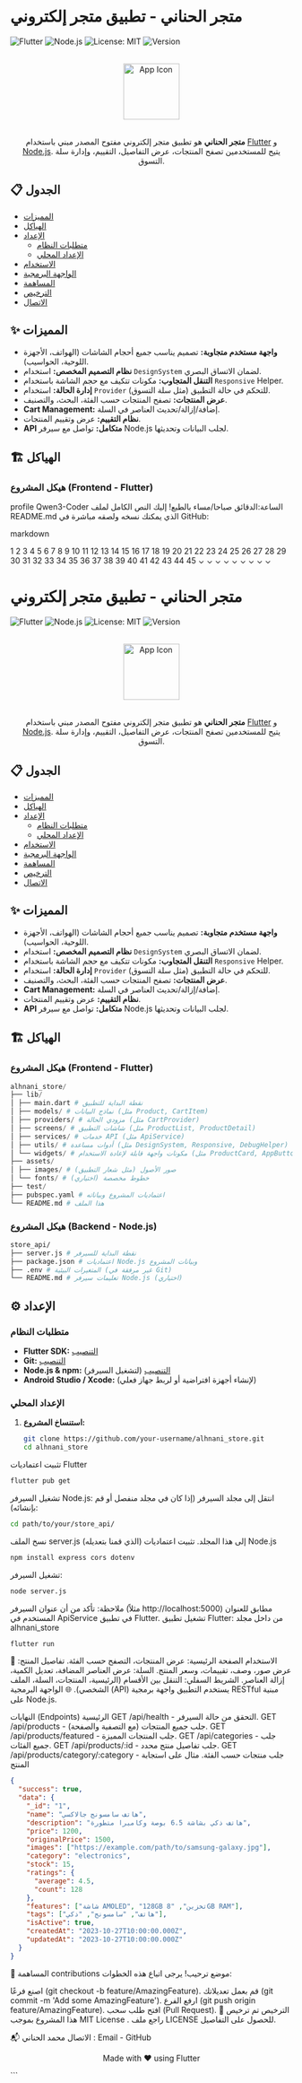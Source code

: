 # متجر الحناني - تطبيق متجر إلكتروني

![Flutter](https://img.shields.io/badge/Flutter-Framework-blue?logo=flutter&logoColor=white)
![Node.js](https://img.shields.io/badge/Node.js-Server-green?logo=node.js&logoColor=white)
![License: MIT](https://img.shields.io/badge/License-MIT-yellow.svg)
![Version](https://img.shields.io/badge/version-1.0.0-blue.svg)

<br>
<div align="center">
  <img src="https://via.placeholder.com/150x150.png?text=App+Icon" alt="App Icon" width="100" height="100">
</div>
<br>

<p align="center">
  <strong>متجر الحناني</strong> هو تطبيق متجر إلكتروني مفتوح المصدر مبني باستخدام <a href="https://flutter.dev/">Flutter</a> و <a href="https://nodejs.org/">Node.js</a>. يتيح للمستخدمين تصفح المنتجات، عرض التفاصيل، التقييم، وإدارة سلة التسوق.
</p>

## 📋 الجدول

- [المميزات](#-المميزات)
- [الهياكل](#-الهياكل)
- [الإعداد](#-الإعداد)
  - [متطلبات النظام](#متطلبات-النظام)
  - [الإعداد المحلي](#الإعداد-المحلي)
- [الاستخدام](#-الاستخدام)
- [الواجهة البرمجية](#-الواجهة-البرمجية-api)
- [المساهمة](#-المساهمة)
- [الترخيص](#-الترخيص)
- [الاتصال](#-الاتصال)

## ✨ المميزات

- **واجهة مستخدم متجاوبة:** تصميم يناسب جميع أحجام الشاشات (الهواتف، الأجهزة اللوحية، الحواسيب).
- **نظام التصميم المخصص:** استخدام `DesignSystem` لضمان الاتساق البصري.
- **التنقل المتجاوب:** مكونات تتكيف مع حجم الشاشة باستخدام `Responsive` Helper.
- **إدارة الحالة:** استخدام `Provider` للتحكم في حالة التطبيق (مثل سلة التسوق).
- **عرض المنتجات:** تصفح المنتجات حسب الفئة، البحث، والتصنيف.
- **Cart Management:** إضافة/إزالة/تحديث العناصر في السلة.
- **نظام التقييم:** عرض وتقييم المنتجات.
- **API متكامل:** تواصل مع سيرفر Node.js لجلب البيانات وتحديثها.

## 🏗️ الهياكل

### هيكل المشروع (Frontend - Flutter)

profile
Qwen3-Coder
الساعة:الدقائق صباحا/مساء
بالطبع! إليك النص الكامل لملف README.md الذي يمكنك نسخه ولصقه مباشرة في GitHub:

markdown


1
2
3
4
5
6
7
8
9
10
11
12
13
14
15
16
17
18
19
20
21
22
23
24
25
26
27
28
29
30
31
32
33
34
35
36
37
38
39
40
41
42
43
44
45
⌄
⌄
⌄
⌄
⌄
⌄
⌄
⌄
⌄
# متجر الحناني - تطبيق متجر إلكتروني

![Flutter](https://img.shields.io/badge/Flutter-Framework-blue?logo=flutter&logoColor=white)
![Node.js](https://img.shields.io/badge/Node.js-Server-green?logo=node.js&logoColor=white)
![License: MIT](https://img.shields.io/badge/License-MIT-yellow.svg)
![Version](https://img.shields.io/badge/version-1.0.0-blue.svg)

<br>
<div align="center">
  <img src="https://via.placeholder.com/150x150.png?text=App+Icon" alt="App Icon" width="100" height="100">
</div>
<br>

<p align="center">
  <strong>متجر الحناني</strong> هو تطبيق متجر إلكتروني مفتوح المصدر مبني باستخدام <a href="https://flutter.dev/">Flutter</a> و <a href="https://nodejs.org/">Node.js</a>. يتيح للمستخدمين تصفح المنتجات، عرض التفاصيل، التقييم، وإدارة سلة التسوق.
</p>

## 📋 الجدول

- [المميزات](#-المميزات)
- [الهياكل](#-الهياكل)
- [الإعداد](#-الإعداد)
  - [متطلبات النظام](#متطلبات-النظام)
  - [الإعداد المحلي](#الإعداد-المحلي)
- [الاستخدام](#-الاستخدام)
- [الواجهة البرمجية](#-الواجهة-البرمجية-api)
- [المساهمة](#-المساهمة)
- [الترخيص](#-الترخيص)
- [الاتصال](#-الاتصال)

## ✨ المميزات

- **واجهة مستخدم متجاوبة:** تصميم يناسب جميع أحجام الشاشات (الهواتف، الأجهزة اللوحية، الحواسيب).
- **نظام التصميم المخصص:** استخدام `DesignSystem` لضمان الاتساق البصري.
- **التنقل المتجاوب:** مكونات تتكيف مع حجم الشاشة باستخدام `Responsive` Helper.
- **إدارة الحالة:** استخدام `Provider` للتحكم في حالة التطبيق (مثل سلة التسوق).
- **عرض المنتجات:** تصفح المنتجات حسب الفئة، البحث، والتصنيف.
- **Cart Management:** إضافة/إزالة/تحديث العناصر في السلة.
- **نظام التقييم:** عرض وتقييم المنتجات.
- **API متكامل:** تواصل مع سيرفر Node.js لجلب البيانات وتحديثها.

## 🏗️ الهياكل

### هيكل المشروع (Frontend - Flutter)
```python
alhnani_store/
├── lib/
│ ├── main.dart # نقطة البداية للتطبيق
│ ├── models/ # نماذج البيانات (مثل Product, CartItem)
│ ├── providers/ # مزودي الحالة (مثل CartProvider)
│ ├── screens/ # شاشات التطبيق (مثل ProductList, ProductDetail)
│ ├── services/ # خدمات API (مثل ApiService)
│ ├── utils/ # أدوات مساعدة (مثل DesignSystem, Responsive, DebugHelper)
│ └── widgets/ # مكونات واجهة قابلة لإعادة الاستخدام (مثل ProductCard, AppButton)
├── assets/
│ ├── images/ # صور الأصول (مثل شعار التطبيق)
│ └── fonts/ # خطوط مخصصة (اختياري)
├── test/
├── pubspec.yaml # اعتماديات المشروع وبياناته
└── README.md # هذا الملف

```

### هيكل المشروع (Backend - Node.js)
```bash
store_api/
├── server.js # نقطة البداية للسيرفر
├── package.json # اعتماديات Node.js وبيانات المشروع
├── .env # المتغيرات البيئية (غير مرفقة في Git)
└── README.md # تعليمات سيرفر Node.js (اختياري)
```


## ⚙️ الإعداد

### متطلبات النظام

- **Flutter SDK:** [التنصيب](https://docs.flutter.dev/get-started/install)
- **Git:** [التنصيب](https://git-scm.com/downloads)
- **Node.js & npm:** [التنصيب](https://nodejs.org/en/download/) (لتشغيل السيرفر)
- **Android Studio / Xcode:** (لإنشاء أجهزة افتراضية أو لربط جهاز فعلي)

### الإعداد المحلي

1. **استنساخ المشروع:**

   ```bash
   git clone https://github.com/your-username/alhnani_store.git
   cd alhnani_store
تثبيت اعتماديات Flutter
```bash
flutter pub get

```
تشغيل السيرفر Node.js:
انتقل إلى مجلد السيرفر (إذا كان في مجلد منفصل أو قم بإنشائه):
```bash
cd path/to/your/store_api/
```
نسخ الملف server.js (الذي قمنا بتعديله) إلى هذا المجلد.
تثبيت اعتماديات Node.js
```bash
npm install express cors dotenv

```
تشغيل السيرفر:
```bash
node server.js
```

ملاحظة: تأكد من أن عنوان السيرفر (مثلاً http://localhost:5000) مطابق للعنوان المستخدم في ApiService في تطبيق Flutter.
تشغيل تطبيق Flutter:
من داخل مجلد alhnani_store

```bash
flutter run
```
🚀 الاستخدام
الصفحة الرئيسية: عرض المنتجات، التصفح حسب الفئة.
تفاصيل المنتج: عرض صور، وصف، تقييمات، وسعر المنتج.
السلة: عرض العناصر المضافة، تعديل الكمية، إزالة العناصر.
الشريط السفلي: التنقل بين الأقسام (الرئيسية، المنتجات، السلة، الملف الشخصي).
🌐 الواجهة البرمجية (API)
يستخدم التطبيق واجهة برمجية RESTful مبنية على Node.js.

النهايات (Endpoints) الرئيسية
GET /api/health - التحقق من حالة السيرفر.
GET /api/products - جلب جميع المنتجات (مع التصفية والصفحة).
GET /api/products/featured - جلب المنتجات المميزة.
GET /api/categories - جلب جميع الفئات.
GET /api/products/:id - جلب تفاصيل منتج محدد.
GET /api/products/category/:category - جلب منتجات حسب الفئة.
مثال على استجابة المنتج
```json
{
  "success": true,
  "data": {
    "_id": "1",
    "name": "هاتف سامسونج جالاكسي",
    "description": "هاتف ذكي بشاشة 6.5 بوصة وكاميرا متطورة",
    "price": 1200,
    "originalPrice": 1500,
    "images": ["https://example.com/path/to/samsung-galaxy.jpg"],
    "category": "electronics",
    "stock": 15,
    "ratings": {
      "average": 4.5,
      "count": 128
    },
    "features": ["شاشة AMOLED", "128GB تخزين", "8GB RAM"],
    "tags": ["هاتف", "سامسونج", "ذكي"],
    "isActive": true,
    "createdAt": "2023-10-27T10:00:00.000Z",
    "updatedAt": "2023-10-27T10:00:00.000Z"
  }
}
```



🤝 المساهمة
contributions موضع ترحيب! يرجى اتباع هذه الخطوات:

اصنع فرعًا (git checkout -b feature/AmazingFeature).
قم بعمل تعديلاتك (git commit -m 'Add some AmazingFeature').
ارفع الفرع (git push origin feature/AmazingFeature).
افتح طلب سحب (Pull Request).
📄 الترخيص
تم ترخيص هذا المشروع بموجب MIT License . راجع ملف LICENSE للحصول على التفاصيل.

📬 الاتصال
محمد الحناني  : Email - GitHub

<p align="center">
Made with ❤️ using Flutter
</p>
```
